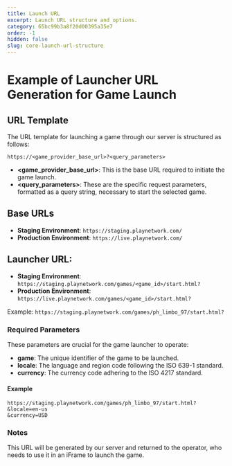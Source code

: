 ```yaml
---
title: Launch URL
excerpt: Launch URL structure and options.
category: 65bc99b3a8f20d00395a35e7
order: -1
hidden: false
slug: core-launch-url-structure
---
```


# Example of Launcher URL Generation for Game Launch

## URL Template

The URL template for launching a game through our server is structured as follows:

```
https://<game_provider_base_url>?<query_parameters>
```

- **\<game_provider_base_url>**: This is the base URL required to initiate the game launch.
- **\<query_parameters>**: These are the specific request parameters, formatted as a query string, necessary to start the selected game.

## Base URLs

- **Staging Environment**: `https://staging.playnetwork.com/`
- **Production Environment**: `https://live.playnetwork.com/`

## Launcher URL:
- **Staging Environment**: `https://staging.playnetwork.com/games/<game_id>/start.html?`
- **Production Environment**: `https://live.playnetwork.com/games/<game_id>/start.html?`

Example: `https://staging.playnetwork.com/games/ph_limbo_97/start.html?`

### Required Parameters

These parameters are crucial for the game launcher to operate:

- **game**: The unique identifier of the game to be launched.
- **locale**: The language and region code following the ISO 639-1 standard.
- **currency**: The currency code adhering to the ISO 4217 standard.

#### Example

```
https://staging.playnetwork.com/games/ph_limbo_97/start.html?
&locale=en-us
&currency=USD
```

### Notes

This URL will be generated by our server and returned to the operator, who needs to use it in an iFrame to launch the game.